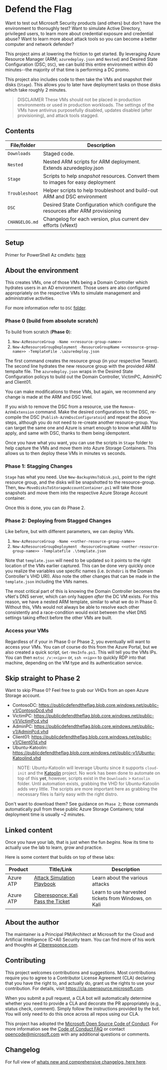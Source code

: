 # Defend the Flag

Want to test out Microsoft Security products (and others) but don't have the environment to thoroughly test? Want to simulate Active Directory, privileged users, to learn more about credential exposure and credential abuse? Want to learn more about attack tools so you can become a better computer and network defender?

This project aims at lowering the friction to get started.  By leveraging Azure Resource Manager (ARM; `azuredeploy.json` and `Nested`) and Desired State Configuration (DSC; `DSC`), we can build this entire environment within 40 minutes--the majority of that time is performing a DC promo.  

This project also includes code to then take the VMs and snapshot their disks (`Stage`).  This allows you to later have deployment tasks on those disks which take roughly 2 minutes.

> DISCLAIMER
> These VMs should not be placed in production environments or used in production workloads. The settings of the VMs have antivirus purposefully disabled, updates disabled (after provisioning), and attack tools stagged.

## Contents

| File/folder       | Description                                                                       |
|-------------------|-----------------------------------------------------------------------------------|
| `Downloads`       | Staged code.                                                                      |
| `Nested`          | Nested ARM scripts for ARM deployment. Extends azuredeploy.json                   |
| `Stage`           | Scripts to help *snapshot* resources. Convert them to images for easy deployment  |
| `Troubleshoot`    | Helper scripts to help troubleshoot and build-out ARM and DSC environment         |
| `DSC`             | Desired State Configuration which configure the resources after ARM provisioning  |
| `CHANGELOG.md`    | Changelog for each version, plus current dev efforts (vNext)                      |

## Setup

Primer for PowerShell Az cmdlets: [here](https://docs.microsoft.com/en-us/powershell/azure/get-started-azureps?view=azps-2.6.0)

## About the environment

This creates VMs, one of those VMs being a Domain Controller which hydrates users in an AD environment.  Those users are also configured appropriately on the respective VMs to simulate management and administrative activities.

For more information refer to ```DSC``` [folder](https://github.com/microsoft/DefendTheFlag/blob/master/CHANGELOG.md).

### Phase 0 (build from absolute scratch)
To build from scratch (**Phase 0**):

1. ```New-AzResourceGroup -Name <<resource-group-name>>```
2. ```New-AzResourceGroupDeployment -ResourceGroupName <<resource-group-name>> -TemplateFile .\azuredeploy.json```

The first command creates the resource group (in your respective Tenant).  The second line hydrates the new resource group with the provided ARM tempalte file.  The ```azuredeploy.json``` wraps in the Desired State Configuration policys to build out the Domain Controller, VictimPC, AdminPC and Client01.

You can make modifications to these VMs, but again, we recommend any change is made at the ARM and DSC level.

If you wish to remove the DSC from a resource, use the ```Remove-AzVmExtension``` command. Make the desired configurations to the DSC, re-compile the DSC (```Publish-AzVmDscConfiguratoin```) and repeat the above steps, although you do not need to re-create another resource-group.  You can target the same one and Azure is smart enough to know what ARM to apply, and same with DSC, thanks to them being idempotent.

Once you have what you want, you can use the scripts in ```Stage``` folder to help capture the VMs and move them into Azure Storage Containers.  This allows us to then deploy these VMs in minutes vs seconds.

### Phase 1: Stagging Changes

```Stage``` has what you need.  Use ```New-BackupVmsToDisk.ps1```, point to the right resource group, and the disks will be snapshotted to the resource-group.  Then, ```New-MoveDisksToStorageAccountContainer.ps1``` will take those snapshots and move them into the respective Azure Storage Account container.

Once this is done, you can do Phase 2.

### Phase 2: Deploying from Stagged Changes

Like before, but with different parameters, we can deploy VMs.

1. ```New-AzResourceGroup -Name <<other-resource-group-name>>```
2. ```New-AzResourceGroupDeployment -ResourceGroupName <<other-resource-group-name>> -Templatefile .\template.json```

Note that ```template.json``` will need to be updated so it points to the right location of the VMs earlier captured.  This can be done very quickly once you realize the variables use specific names (i.e. ```DcVhdUri``` is the Domain Controller's VHD URI).  Also note the other changes that can be made in the ```template.json``` including the VMs names.

The most critical part of this is knowing the Domain Controller becomes the vNet's DNS server, which can only happen *after* the DC VM exists.  For this reason, we have a nested ARM template, similar to what we do in Phase 0.  Without this, VMs would not always be able to resolve each other consistently and a race-condition would exist between the vNet DNS settings taking effect before the other VMs are built.

### Access your VMs

Regardless of if your in Phase 0 or Phase 2, you eventually will want to access your VMs.  You can of course do this from the Azure Portal, but we also created a quick script, ```Get-VmsInfo.ps1```.  This will tell you the VMs IPs.  You can then ```mstsc /v:<<ip>>``` or, ```ssh <<ip>>``` to quickly RDP into that machine, depending on the VM type and its authentication service.

## Skip straight to Phase 2

Want to skip Phase 0?  Feel free to grab our VHDs from an open Azure Storage account.

* ContosoDC: https://publicdefendtheflag.blob.core.windows.net/public-v1/ContosoDcd.vhd
* VictimPC: https://publicdefendtheflag.blob.core.windows.net/public-v1/VictimPcd.vhd
* AdminPC: https://publicdefendtheflag.blob.core.windows.net/public-v1/AdminPcd.vhd
* Client01: https://publicdefendtheflag.blob.core.windows.net/public-v1/Client01d.vhd
* Ubuntu-Katoolin: https://publicdefendtheflag.blob.core.windows.net/public-v1/Ubuntu-Katoolind.vhd

> NOTE:
> Ubuntu-Katoolin will leverage Ubuntu since it supports ```cloud-init``` and the [Katoolin](https://github.com/LionSec/katoolin) project.  No work has been done to automate on top of this **yet**, however, scripts exist in the ```Downloads``` > ```Katoolin``` folder.  Until automation exists, grabbing the VHD for Ubuntu-Katoolin adds very little.  The scripts are more important here as grabbing the necessary files is fairly easy with the right distro.

Don't want to download them?  See guidance on ```Phase 2```; those commands automatically pull from these public Azure Storage Containers; total deployment time is usually ~2 minutes.

## Linked content

Once you have your lab, that is just when the fun *begins*.  Now its time to actually use the lab to learn, grow and practice.

Here is some content that builds on top of these labs:

| Product       | Title/Link   | Description                                                                                           |
|---------------|--------------|-------------------------------------------------------------------------------------------------------|
| Azure ATP     | [Attack Simulation Playbook](https://aka.ms/aatpsaplaybook) | Learn about the various attacks      |
| Azure ATP     | [Ciberesponce: Kali Pass the Ticket](https://ciberesponce.com/2019/04/16/leverage-windows-tickets-in-kali-linux/)| Learn to use harvested tickets from Windows, on Kali |


## About the author

The maintainer is a Principal PM/Architect at Microsoft for the Cloud and Artificial Intelligence (C+AI) Security team.  You can find more of his work and thoughts at [Ciberesponce.com](https://ciberesponce.com).

## Contributing

This project welcomes contributions and suggestions.  Most contributions require you to agree to a
Contributor License Agreement (CLA) declaring that you have the right to, and actually do, grant us
the rights to use your contribution. For details, visit https://cla.opensource.microsoft.com.

When you submit a pull request, a CLA bot will automatically determine whether you need to provide
a CLA and decorate the PR appropriately (e.g., status check, comment). Simply follow the instructions
provided by the bot. You will only need to do this once across all repos using our CLA.

This project has adopted the [Microsoft Open Source Code of Conduct](https://opensource.microsoft.com/codeofconduct/).
For more information see the [Code of Conduct FAQ](https://opensource.microsoft.com/codeofconduct/faq/) or
contact [opencode@microsoft.com](mailto:opencode@microsoft.com) with any additional questions or comments.

## Changelog
For full view of [whats new and comprehensive changelog, here here](https://github.com/microsoft/DefendTheFlag/blob/master/CHANGELOG.md).
